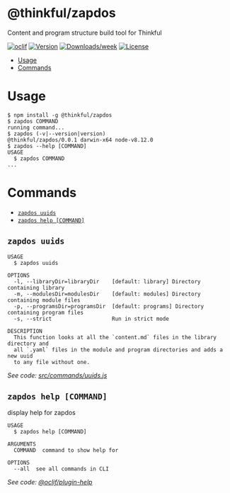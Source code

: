# @thinkful/zapdos

Content and program structure build tool for Thinkful

[![oclif](https://img.shields.io/badge/cli-oclif-brightgreen.svg)](https://oclif.io)
[![Version](https://img.shields.io/npm/v/@thinkful/zapdos.svg)](https://npmjs.org/package/@thinkful/zapdos)
[![Downloads/week](https://img.shields.io/npm/dw/@thinkful/zapdos.svg)](https://npmjs.org/package/@thinkful/zapdos)
[![License](https://img.shields.io/npm/l/@thinkful/zapdos.svg)](https://github.com/Thinkful/zapdos/blob/master/package.json)

<!-- toc -->

- [Usage](#usage)
- [Commands](#commands)
  <!-- tocstop -->

# Usage

<!-- usage -->

```sh-session
$ npm install -g @thinkful/zapdos
$ zapdos COMMAND
running command...
$ zapdos (-v|--version|version)
@thinkful/zapdos/0.0.1 darwin-x64 node-v8.12.0
$ zapdos --help [COMMAND]
USAGE
  $ zapdos COMMAND
...
```

<!-- usagestop -->

# Commands

<!-- commands -->

- [`zapdos uuids`](#zapdos-uuids)
- [`zapdos help [COMMAND]`](#zapdos-help-command)

## `zapdos uuids`

```
USAGE
  $ zapdos uuids

OPTIONS
  -l, --libraryDir=libraryDir    [default: library] Directory containing library
  -m, --modulesDir=modulesDir    [default: modules] Directory containing module files
  -p, --programsDir=programsDir  [default: programs] Directory containing program files
  -s, --strict                   Run in strict mode

DESCRIPTION
  This function looks at all the `content.md` files in the library directory and
  all `.yaml` files in the module and program directories and adds a new uuid
  to any file without one.
```

_See code: [src/commands/uuids.js](https://github.com/Thinkful/zapdos/blob/v0.0.1/src/commands/uuids.js)_

## `zapdos help [COMMAND]`

display help for zapdos

```
USAGE
  $ zapdos help [COMMAND]

ARGUMENTS
  COMMAND  command to show help for

OPTIONS
  --all  see all commands in CLI
```

_See code: [@oclif/plugin-help](https://github.com/oclif/plugin-help/blob/v2.1.2/src/commands/help.js)_

<!-- commandsstop -->

